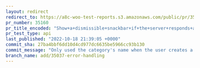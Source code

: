 ```yaml
---
layout: redirect
redirect_to: https://a8c-woo-test-reports.s3.amazonaws.com/public/pr/35160/api/index.html
pr_number: 35160
pr_title_encoded: "Show+a+dismissible+snackbar+if+the+server+responds+an+error"
pr_test_type: api
last_published: "2022-10-18 21:39:05 +0000"
commit_sha: 27ba4bbf6dd10d4cd977dc6635be5966cc93b130
commit_message: "Only used the category's name when the user creates a new shipping cl…"
branch_name: add/35037-error-handling
---
```

